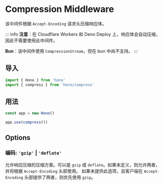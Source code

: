 # Compression Middleware

该中间件根据 `Accept-Encoding` 请求头压缩响应体。

::: info
**注意**：在 Cloudflare Workers 和 Deno Deploy 上，响应体会自动压缩，因此不需要使用此中间件。

**Bun**：该中间件使用 `CompressionStream`，但在 bun 中尚不支持。
:::

## 导入

```ts
import { Hono } from 'hono'
import { compress } from 'hono/compress'
```

## 用法

```ts
const app = new Hono()

app.use(compress())
```

## Options

### <Badge type="info" text="可选" /> 编码: `'gzip'` | `'deflate'`

允许响应压缩的压缩方案。可以是 `gzip` 或 `deflate`。如果未定义，则允许两者，并将根据 `Accept-Encoding` 头部使用。 如果未提供此选项，且客户端在 `Accept-Encoding` 头部提供了两者，则优先使用 `gzip`。